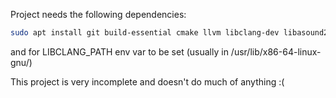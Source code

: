 Project needs the following dependencies:  
```bash
sudo apt install git build-essential cmake llvm libclang-dev libasound2-dev libx11-dev libxrandr-dev libxi-dev libgl1-mesa-dev libglu1-mesa-dev libxcursor-dev libxinerama-dev libwayland-dev libxkbcommon-dev
```
and for LIBCLANG_PATH env var to be set (usually in /usr/lib/x86-64-linux-gnu/)

This project is very incomplete and doesn't do much of anything :(
